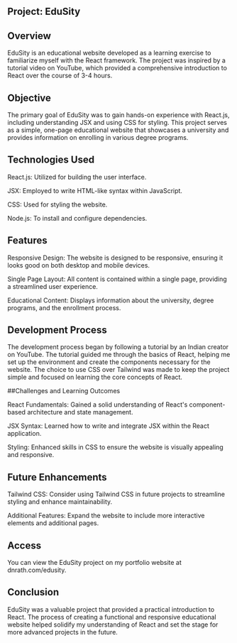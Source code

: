 ## Project: EduSity

## Overview
EduSity is an educational website developed as a learning exercise to familiarize myself with the React framework. The project was inspired by a tutorial video on YouTube, which provided a comprehensive introduction to React over the course of 3-4 hours.

## Objective
The primary goal of EduSity was to gain hands-on experience with React.js, including understanding JSX and using CSS for styling. This project serves as a simple, one-page educational website that showcases a university and provides information on enrolling in various degree programs.

## Technologies Used
React.js: Utilized for building the user interface.

JSX: Employed to write HTML-like syntax within JavaScript.

CSS: Used for styling the website.

Node.js: To install and configure dependencies.

## Features

Responsive Design: The website is designed to be responsive, ensuring it looks good on both desktop and mobile devices.

Single Page Layout: All content is contained within a single page, providing a streamlined user experience.

Educational Content: Displays information about the university, degree programs, and the enrollment process.

## Development Process

The development process began by following a tutorial by an Indian creator on YouTube. The tutorial guided me through the basics of React, helping me set up the environment and create the components necessary for the website. The choice to use CSS over Tailwind was made to keep the project simple and focused on learning the core concepts of React.

##Challenges and Learning Outcomes

React Fundamentals: Gained a solid understanding of React's component-based architecture and state management.

JSX Syntax: Learned how to write and integrate JSX within the React application.

Styling: Enhanced skills in CSS to ensure the website is visually appealing and responsive.

## Future Enhancements

Tailwind CSS: Consider using Tailwind CSS in future projects to streamline styling and enhance maintainability.

Additional Features: Expand the website to include more interactive elements and additional pages.

## Access

You can view the EduSity project on my portfolio website at dnrath.com/edusity.

## Conclusion

EduSity was a valuable project that provided a practical introduction to React. The process of creating a functional and responsive educational website helped solidify my understanding of React and set the stage for more advanced projects in the future.






